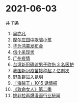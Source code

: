 # 2021-06-03
  共 11条

  <!-- BEGIN -->
  <!-- 最后更新时间:Thu Jun 03 2021 09:53:52 GMT+0000 (Coordinated Universal Time) -->
  1. [吴亦凡](https://www.zhihu.com/search?q=吴亦凡)
1. [摩尔庄园中欺骗小孩](https://www.zhihu.com/search?q=摩尔庄园)
1. [华为鸿蒙发布会](https://www.zhihu.com/search?q=华为)
1. [信小呆现状](https://www.zhihu.com/search?q=信小呆)
1. [广州疫情](https://www.zhihu.com/search?q=广州疫情)
1. [台湾新冠确诊男子砍伤 3 名医护](https://www.zhihu.com/search?q=台湾疫情)
1. [我国新冠疫苗接种超 7 亿剂次](https://www.zhihu.com/search?q=新冠疫苗)
1. [野象群进入昆明](https://www.zhihu.com/search?q=云南大象)
1. [「海贼王」1015 话情报](https://www.zhihu.com/search?q=海贼王)
1. [《致命女人》第二季](https://www.zhihu.com/search?q=致命女人)
1. [姚非拉再爆漫画行业秘闻](https://www.zhihu.com/search?q=姚非拉)
  <!-- END -->
  